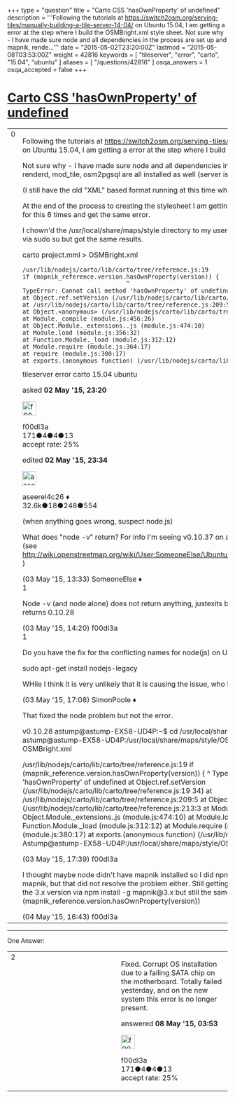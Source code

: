 +++
type = "question"
title = "Carto CSS &#x27;hasOwnProperty&#x27; of undefined"
description = '''Following the tutorials at https://switch2osm.org/serving-tiles/manually-building-a-tile-server-14-04/ on Ubuntu 15.04, I am getting a error at the step where I build the OSMBright.xml style sheet.  Not sure why - I have made sure node and all dependencies in the process are set up and mapnik, rende...'''
date = "2015-05-02T23:20:00Z"
lastmod = "2015-05-08T03:53:00Z"
weight = 42816
keywords = [ "tileserver", "error", "carto", "15.04", "ubuntu" ]
aliases = [ "/questions/42816" ]
osqa_answers = 1
osqa_accepted = false
+++

<div class="headNormal">

# [Carto CSS 'hasOwnProperty' of undefined](/questions/42816/carto-css-hasownproperty-of-undefined)

</div>

<div id="main-body">

<div id="askform">

<table id="question-table" style="width:100%;">
<colgroup>
<col style="width: 50%" />
<col style="width: 50%" />
</colgroup>
<tbody>
<tr>
<td style="width: 30px; vertical-align: top"><div class="vote-buttons">
<span id="post-42816-upvote" class="ajax-command post-vote up" rel="nofollow" title="I like this post (click again to cancel)"> </span>
<div id="post-42816-score" class="post-score" title="current number of votes">
0
</div>
<span id="post-42816-downvote" class="ajax-command post-vote down" rel="nofollow" title="I dont like this post (click again to cancel)"> </span> <span id="favorite-mark" class="ajax-command favorite-mark" rel="nofollow" title="mark/unmark this question as favorite (click again to cancel)"> </span>
<div id="favorite-count" class="favorite-count">
&#10;</div>
</div></td>
<td><div id="item-right">
<div class="question-body">
<p>Following the tutorials at <a href="https://switch2osm.org/serving-tiles/manually-building-a-tile-server-14-04/">https://switch2osm.org/serving-tiles/manually-building-a-tile-server-14-04/</a> on Ubuntu 15.04, I am getting a error at the step where I build the OSMBright.xml style sheet.</p>
<p>Not sure why - I have made sure node and all dependencies in the process are set up and mapnik, renderd, mod_tile, osm2pgsql are all installed as well (server is running the pbf import right now in fact.)</p>
<p>(I still have the old "XML" based format running at this time which works fine.)</p>
<p>At the end of the process to creating the stylesheet I am getting this error. I have went through the steps for this 6 times and get the same error.</p>
<p>I chown'd the /usr/local/share/maps/style directory to my username. I also attempted to do all this as root via sudo su but got the same results.</p>
<p>carto project.mml &gt; OSMBright.xml</p>
<pre><code>/usr/lib/nodejs/carto/lib/carto/tree/reference.js:19
if (mapnik_reference.version.hasOwnProperty(version)) {
                             ^
TypeError: Cannot call method &#39;hasOwnProperty&#39; of undefined
at Object.ref.setVersion (/usr/lib/nodejs/carto/lib/carto/tree/reference.js:19:34)
at /usr/lib/nodejs/carto/lib/carto/tree/reference.js:209:5
at Object.&lt;anonymous&gt; (/usr/lib/nodejs/carto/lib/carto/tree/reference.js:213:3)
at Module._compile (module.js:456:26)
at Object.Module._extensions..js (module.js:474:10)
at Module.load (module.js:356:32)
at Function.Module._load (module.js:312:12)
at Module.require (module.js:364:17)
at require (module.js:380:17)
at exports.(anonymous function) (/usr/lib/nodejs/carto/lib/carto/index.js:73:5)</code></pre>
</div>
<div id="question-tags" class="tags-container tags">
<span class="post-tag tag-link-tileserver" rel="tag" title="see questions tagged &#39;tileserver&#39;">tileserver</span> <span class="post-tag tag-link-error" rel="tag" title="see questions tagged &#39;error&#39;">error</span> <span class="post-tag tag-link-carto" rel="tag" title="see questions tagged &#39;carto&#39;">carto</span> <span class="post-tag tag-link-15.04" rel="tag" title="see questions tagged &#39;15.04&#39;">15.04</span> <span class="post-tag tag-link-ubuntu" rel="tag" title="see questions tagged &#39;ubuntu&#39;">ubuntu</span>
</div>
<div id="question-controls" class="post-controls">
&#10;</div>
<div class="post-update-info-container">
<div class="post-update-info post-update-info-user">
<p>asked <strong>02 May '15, 23:20</strong></p>
<img src="https://secure.gravatar.com/avatar/1afe4bf83008befdcf7bdf5c6abfa195?s=32&amp;d=identicon&amp;r=g" class="gravatar" width="32" height="32" alt="f00dl3a&#39;s gravatar image" />
<p><span>f00dl3a</span><br />
<span class="score" title="171 reputation points">171</span><span title="4 badges"><span class="badge1">●</span><span class="badgecount">4</span></span><span title="4 badges"><span class="silver">●</span><span class="badgecount">4</span></span><span title="13 badges"><span class="bronze">●</span><span class="badgecount">13</span></span><br />
<span class="accept_rate" title="Rate of the user&#39;s accepted answers">accept rate:</span> <span title="f00dl3a has one accepted answer">25%</span></p>
</div>
<div class="post-update-info post-update-info-edited">
<p><span> edited <strong>02 May '15, 23:34</strong> </span></p>
<img src="https://secure.gravatar.com/avatar/66f0dc05b44574e3894be07b0b37cf37?s=32&amp;d=identicon&amp;r=g" class="gravatar" width="32" height="32" alt="aseerel4c26&#39;s gravatar image" />
<p><span>aseerel4c26 ♦</span><br />
<span class="score" title="32615 reputation points"><span>32.6k</span></span><span title="18 badges"><span class="badge1">●</span><span class="badgecount">18</span></span><span title="248 badges"><span class="silver">●</span><span class="badgecount">248</span></span><span title="554 badges"><span class="bronze">●</span><span class="badgecount">554</span></span></p>
</div>
</div>
<div id="comments-container-42816" class="comments-container">
<span id="42836"></span>
<div id="comment-42836" class="comment">
<div id="post-42836-score" class="comment-score">
&#10;</div>
<div class="comment-text">
<p>(when anything goes wrong, suspect node.js)</p>
<p>What does "node -v" return? For info I'm seeing v0.10.37 on an Ubuntu 14.04 box with a PPA for node (see <a href="http://wiki.openstreetmap.org/wiki/User:SomeoneElse/Ubuntu_1404_tileserver#Things_that_need_nodejs">http://wiki.openstreetmap.org/wiki/User:SomeoneElse/Ubuntu_1404_tileserver#Things_that_need_nodejs</a> )</p>
</div>
<div id="comment-42836-info" class="comment-info">
<span class="comment-age">(03 May '15, 13:33)</span> <span class="comment-user userinfo">SomeoneElse ♦</span>
</div>
</div>
<span id="42838"></span>
<div id="comment-42838" class="comment">
<div id="post-42838-score" class="comment-score">
1
</div>
<div class="comment-text">
<p>Node -v (and node alone) does not return anything, justexits back to term, had to use nodejs -v -- returns 0.10.28</p>
</div>
<div id="comment-42838-info" class="comment-info">
<span class="comment-age">(03 May '15, 14:20)</span> <span class="comment-user userinfo">f00dl3a</span>
</div>
</div>
<span id="42856"></span>
<div id="comment-42856" class="comment">
<div id="post-42856-score" class="comment-score">
1
</div>
<div class="comment-text">
<p>Do you have the fix for the conflicting names for node(js) on Ubuntu installed?</p>
<p>sudo apt-get install nodejs-legacy</p>
<p>WHile I think it is very unlikely that it is causing the issue, who knows with node.js :-)</p>
</div>
<div id="comment-42856-info" class="comment-info">
<span class="comment-age">(03 May '15, 17:08)</span> <span class="comment-user userinfo">SimonPoole ♦</span>
</div>
</div>
<span id="42857"></span>
<div id="comment-42857" class="comment">
<div id="post-42857-score" class="comment-score">
&#10;</div>
<div class="comment-text">
<p>That fixed the node problem but not the error.</p>
<p>v0.10.28 astump@astump-EX58-UD4P:~$ cd /usr/local/share/maps/style/OSMBright/ astump@astump-EX58-UD4P:/usr/local/share/maps/style/OSMBright$ carto project.mml &gt; OSMBright.xml</p>
<p>/usr/lib/nodejs/carto/lib/carto/tree/reference.js:19 if (mapnik_reference.version.hasOwnProperty(version)) { ^ TypeError: Cannot call method 'hasOwnProperty' of undefined at Object.ref.setVersion (/usr/lib/nodejs/carto/lib/carto/tree/reference.js:19 34) at /usr/lib/nodejs/carto/lib/carto/tree/reference.js:209:5 at Object.&lt;anonymous&gt; (/usr/lib/nodejs/carto/lib/carto/tree/reference.js:213:3 at Module._compile (module.js:456:26) at Object.Module._extensions..js (module.js:474:10) at Module.load (module.js:356:32) at Function.Module._load (module.js:312:12) at Module.require (module.js:364:17) at require (module.js:380:17) at exports.(anonymous function) (/usr/lib/nodejs/carto/lib/carto/index.js:73:5 Astump@astump-EX58-UD4P:/usr/local/share/maps/style/OSMBright$</p>
</div>
<div id="comment-42857-info" class="comment-info">
<span class="comment-age">(03 May '15, 17:39)</span> <span class="comment-user userinfo">f00dl3a</span>
</div>
</div>
<span id="42874"></span>
<div id="comment-42874" class="comment">
<div id="post-42874-score" class="comment-score">
&#10;</div>
<div class="comment-text">
<p>I thought maybe node didn't have mapnik installed so I did npm install -g carto and npm install -g mapnik, but that did not resolve the problem either. Still getting the same error message. I downloaded the 3.x version via npm install -g mapnik@3.x but still the same message. (mapnik_reference.version.hasOwnProperty(version))</p>
</div>
<div id="comment-42874-info" class="comment-info">
<span class="comment-age">(04 May '15, 16:43)</span> <span class="comment-user userinfo">f00dl3a</span>
</div>
</div>
</div>
<div id="comment-tools-42816" class="comment-tools">
&#10;</div>
<div class="clear">
&#10;</div>
<div id="comment-42816-form-container" class="comment-form-container">
&#10;</div>
<div class="clear">
&#10;</div>
</div></td>
</tr>
</tbody>
</table>

------------------------------------------------------------------------

<div class="tabBar">

<span id="sort-top"></span>

<div class="headQuestions">

One Answer:

</div>

</div>

<span id="42948"></span>

<div id="answer-container-42948" class="answer answered-by-owner">

<table style="width:100%;">
<colgroup>
<col style="width: 50%" />
<col style="width: 50%" />
</colgroup>
<tbody>
<tr>
<td style="width: 30px; vertical-align: top"><div class="vote-buttons">
<span id="post-42948-upvote" class="ajax-command post-vote up" rel="nofollow" title="I like this post (click again to cancel)"> </span>
<div id="post-42948-score" class="post-score" title="current number of votes">
2
</div>
<span id="post-42948-downvote" class="ajax-command post-vote down" rel="nofollow" title="I dont like this post (click again to cancel)"> </span>
</div></td>
<td><div class="item-right">
<div class="answer-body">
<p>Fixed. Corrupt OS installation due to a failing SATA chip on the motherboard. Totally failed yesterday, and on the new system this error is no longer present.</p>
</div>
<div class="answer-controls post-controls">
&#10;</div>
<div class="post-update-info-container">
<div class="post-update-info post-update-info-user">
<p>answered <strong>08 May '15, 03:53</strong></p>
<img src="https://secure.gravatar.com/avatar/1afe4bf83008befdcf7bdf5c6abfa195?s=32&amp;d=identicon&amp;r=g" class="gravatar" width="32" height="32" alt="f00dl3a&#39;s gravatar image" />
<p><span>f00dl3a</span><br />
<span class="score" title="171 reputation points">171</span><span title="4 badges"><span class="badge1">●</span><span class="badgecount">4</span></span><span title="4 badges"><span class="silver">●</span><span class="badgecount">4</span></span><span title="13 badges"><span class="bronze">●</span><span class="badgecount">13</span></span><br />
<span class="accept_rate" title="Rate of the user&#39;s accepted answers">accept rate:</span> <span title="f00dl3a has one accepted answer">25%</span></p>
</div>
</div>
<div id="comments-container-42948" class="comments-container">
&#10;</div>
<div id="comment-tools-42948" class="comment-tools">
&#10;</div>
<div class="clear">
&#10;</div>
<div id="comment-42948-form-container" class="comment-form-container">
&#10;</div>
<div class="clear">
&#10;</div>
</div></td>
</tr>
</tbody>
</table>

</div>

<div class="paginator-container-left">

</div>

</div>

</div>

